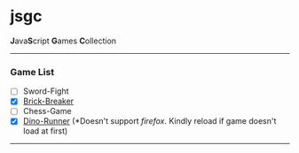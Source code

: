 # jsgc

**J**ava**S**cript **G**ames **C**ollection

---

### Game List

- [ ] Sword-Fight
- [x] [Brick-Breaker](https://65800a838ccef319f19641f6--stellar-selkie-98c899.netlify.app/)
- [ ] Chess-Game
- [X] [Dino-Runner](https://dino-runner-sigma.vercel.app/) (*Doesn't support *firefox*. Kindly reload if game doesn't load at first)

---
